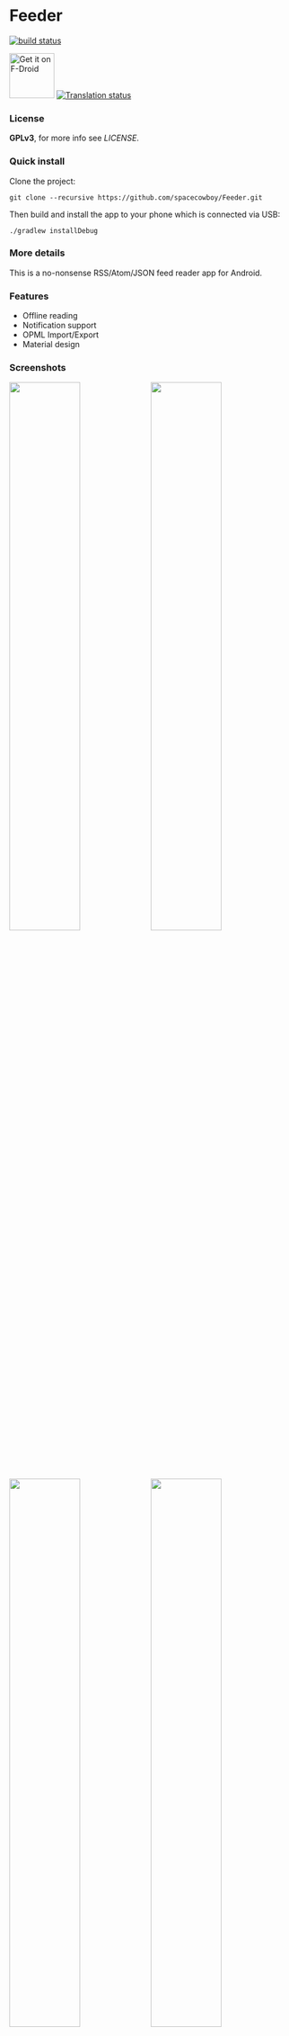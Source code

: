 Feeder
=====
[![build status](https://gitlab.com/spacecowboy/Feeder/badges/master/build.svg)](https://gitlab.com/spacecowboy/Feeder/builds)

<a href="https://f-droid.org/repository/browse/?fdid=com.nononsenseapps.feeder" target="_blank">
<img src="https://f-droid.org/badge/get-it-on.png" alt="Get it on F-Droid" height="80"/></a>

<a href="https://hosted.weblate.org/engage/feeder/">
<img src="https://hosted.weblate.org/widgets/feeder/-/android-strings/svg-badge.svg" alt="Translation status" />
</a>

### License

**GPLv3**, for more info see *LICENSE*.

### Quick install

Clone the project:

    git clone --recursive https://github.com/spacecowboy/Feeder.git

Then build and install the app to your phone which is connected via USB:

    ./gradlew installDebug

### More details

This is a no-nonsense RSS/Atom/JSON feed reader app for Android.

### Features

* Offline reading
* Notification support
* OPML Import/Export
* Material design

### Screenshots

<img src="https://gitlab.com/spacecowboy/Feeder/-/raw/9e9c46f55ac528bd619413c21891fda23d2d3ac6/fastlane/metadata/android/en-US/images/phoneScreenshots/1_en-US.png" width=50%/><img src="https://gitlab.com/spacecowboy/Feeder/-/raw/9e9c46f55ac528bd619413c21891fda23d2d3ac6/fastlane/metadata/android/en-US/images/phoneScreenshots/2_en-US.png" width=50%/>
<img src="https://gitlab.com/spacecowboy/Feeder/-/raw/9e9c46f55ac528bd619413c21891fda23d2d3ac6/fastlane/metadata/android/en-US/images/phoneScreenshots/3_en-US.png" width=50%/><img src="https://gitlab.com/spacecowboy/Feeder/-/raw/9e9c46f55ac528bd619413c21891fda23d2d3ac6/fastlane/metadata/android/en-US/images/phoneScreenshots/4_en-US.png" width=50%/>
<img src="https://gitlab.com/spacecowboy/Feeder/-/raw/9e9c46f55ac528bd619413c21891fda23d2d3ac6/fastlane/metadata/android/en-US/images/phoneScreenshots/5_en-US.png" width=50%/><img src="https://gitlab.com/spacecowboy/Feeder/-/raw/9e9c46f55ac528bd619413c21891fda23d2d3ac6/fastlane/metadata/android/en-US/images/phoneScreenshots/6_en-US.png" width=50%/>
